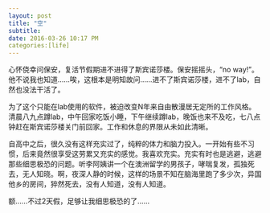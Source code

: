 ```yaml
---
layout: post
title: "空"
subtitle:
date: 2016-03-26 10:17 PM
categories:[life]
---
```

心怀侥幸问保安，复活节假期进不进得了斯宾诺莎楼。保安摇摇头，“no way!”。他不说我也知道……唉，这根本是明知故问……进不了斯宾诺莎楼，进不了lab，自然也没法干活了。  

为了这个只能在lab使用的软件，被迫改变N年来自由散漫居无定所的工作风格。清晨八九点蹲lab，中午回家吃饭小睡，下午继续蹲lab，晚饭也来不及吃，七八点钟赶在斯宾诺莎楼关门前回家。工作和休息的界限从未如此清晰。   

自高中之后，很久没有这样充实过了，纯粹的体力和脑力投入。一开始有些不习惯，后来竟然很享受这劳累又充实的感觉。我喜欢充实。充实有时也是逃避，逃避那些细思极恐的问题。听李阿姨讲一个在澳洲留学的男孩子，哮喘复发，孤独死去，无人知晓。啊，夜深人静的时候，这样的场景不知在脑海里跑了多少次，异国他乡的房间，猝然死去，没有人知道，没有人知道。  

额……不过2天假，足够让我细思极恐的了……  
